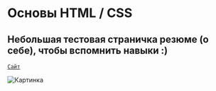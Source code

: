 # Основы HTML / CSS
## Небольшая тестовая страничка резюме (о себе), чтобы вспомнить навыки :)


<code>[Сайт](https://stepanamz.github.io/BasicsHtmlCss/ "сайт")
</code>


![Картинка](https://www.1zoom.ru/big2/706/253234-Sepik.jpg)
